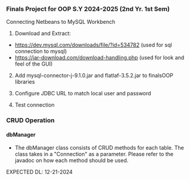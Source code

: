 ### Finals Project for OOP S.Y 2024-2025 (2nd Yr. 1st Sem)

Connecting Netbeans to MySQL Workbench

1. Download and Extract: 
- https://dev.mysql.com/downloads/file/?id=534782 (used for sql connection to mysql)
- https://jar-download.com/download-handling.php (used for look and feel of the GUI)

2. Add mysql-connector-j-9.1.0.jar and flatlaf-3.5.2.jar to finalsOOP libraries

3. Configure JDBC URL to match local user and password

4. Test connection

### CRUD Operation

#### dbManager
- The dbManager class consists of CRUD methods for each table. The class takes in a "Connection" as a parameter. Please refer to the javadoc on how each method should be used.

EXPECTED DL: 12-21-2024
